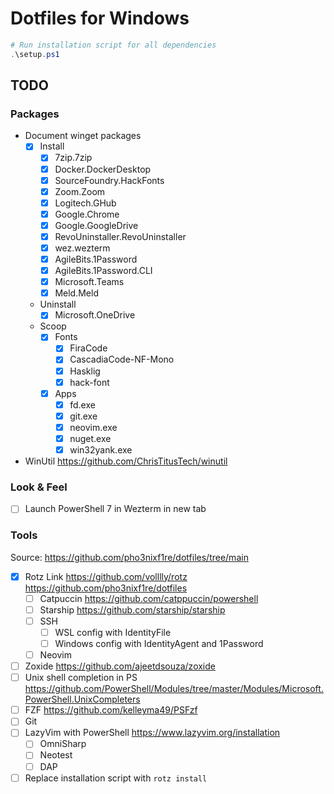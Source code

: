 # Dotfiles for Windows

```powershell
# Run installation script for all dependencies
.\setup.ps1
```

## TODO

### Packages

- Document winget packages
  - [x] Install
    - [x] 7zip.7zip
    - [x] Docker.DockerDesktop
    - [x] SourceFoundry.HackFonts
    - [x] Zoom.Zoom
    - [x] Logitech.GHub
    - [x] Google.Chrome
    - [x] Google.GoogleDrive
    - [x] RevoUninstaller.RevoUninstaller
    - [x] wez.wezterm
    - [x] AgileBits.1Password
    - [x] AgileBits.1Password.CLI
    - [x] Microsoft.Teams
    - [x] Meld.Meld
  - Uninstall
    - [x] Microsoft.OneDrive
  - Scoop
    - [x] Fonts
      - [x] FiraCode
      - [x] CascadiaCode-NF-Mono
      - [x] Hasklig
      - [x] hack-font
    - [x] Apps
      - [x] fd.exe
      - [x] git.exe
      - [x] neovim.exe
      - [x] nuget.exe
      - [x] win32yank.exe
- WinUtil <https://github.com/ChrisTitusTech/winutil>

### Look & Feel

- [ ] Launch PowerShell 7 in Wezterm in new tab

### Tools

Source: <https://github.com/pho3nixf1re/dotfiles/tree/main>

- [x] Rotz Link <https://github.com/volllly/rotz> <https://github.com/pho3nixf1re/dotfiles>
  - [ ] Catpuccin <https://github.com/catppuccin/powershell>
  - [ ] Starship <https://github.com/starship/starship>
  - [ ] SSH
    - [ ] WSL config with IdentityFile
    - [ ] Windows config with IdentityAgent and 1Password
  - [ ] Neovim
- [ ] Zoxide <https://github.com/ajeetdsouza/zoxide>
- [ ] Unix shell completion in PS <https://github.com/PowerShell/Modules/tree/master/Modules/Microsoft.PowerShell.UnixCompleters>
- [ ] FZF <https://github.com/kelleyma49/PSFzf>
- [ ] Git
- [ ] LazyVim with PowerShell <https://www.lazyvim.org/installation>
  - [ ] OmniSharp
  - [ ] Neotest
  - [ ] DAP

- [ ] Replace installation script with `rotz install`
